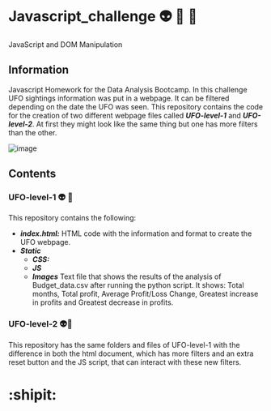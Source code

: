 # Javascript_challenge :alien: :space_invader: :rocket:
JavaScript and DOM Manipulation
## Information 
Javascript Homework for the Data Analysis Bootcamp. In this challenge UFO sightings information was put in a webpage. It can be filtered depending on the date the UFO was seen. 
This repository contains the code for the creation of two different webpage files called ***UFO-level-1*** and ***UFO-level-2***. At first they might look like the same thing but one has more filters than the other. 

![image](https://user-images.githubusercontent.com/79372976/123867345-d9f07880-d8f3-11eb-89cc-efa794bd9549.png)

## Contents 
### UFO-level-1 :alien: :1st_place_medal:
This repository contains the following: 
- ***index.html:*** HTML code with the information and format to create the UFO webpage. 
- ***Static***
  - ***CSS:*** 
  - ***JS*** 
  - ***Images*** Text file that shows the results of the analysis of Budget_data.csv after running the python script. It shows: Total months, Total profit, Average   Profit/Loss Change, Greatest increase in profits and Greatest decrease in profits.   

### UFO-level-2 :alien::2nd_place_medal:
This repository has the same folders and files of UFO-level-1 with the difference in both the html document, which has more filters and an extra reset button and the JS script, that can interact with these new filters. 


# :shipit:
